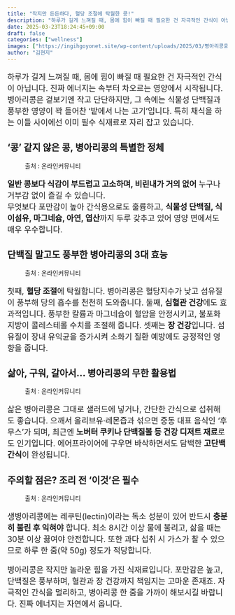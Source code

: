 ```yaml
---
title: "작지만 든든하다, 혈당 조절에 탁월한 콩!"
description: "하루가 길게 느껴질 때, 몸에 힘이 빠질 때 필요한 건 자극적인 간식이 아닙니다. 진짜 에너지는 속부터 차오르는 영양에서 시작됩니다. 병아리콩은 겉보기엔 작고 단단하지만, 그 속에는 식물성 단백질과 풍부한 영양이 꽉 들어찬 ‘밭에서 나는 고기’입니다. 특히 채식을 하는"
date: 2025-03-23T18:24:45+09:00
draft: false
categories: ["wellness"]
images: ["https://ingihgoyonet.site/wp-content/uploads/2025/03/병아리콩효능-1024x678.jpg", "https://ingihgoyonet.site/wp-content/uploads/2025/03/병아리콩-683x1024.jpg", "https://ingihgoyonet.site/wp-content/uploads/2025/03/혈당조절콩-1024x683.jpg", "https://ingihgoyonet.site/wp-content/uploads/2025/03/병아리콩요리-819x1024.jpg"]
author: "김현지"
---
```


<p style="font-size:18px">하루가 길게 느껴질 때, 몸에 힘이 빠질 때 필요한 건 자극적인 간식이 아닙니다. 진짜 에너지는 속부터 차오르는 영양에서 시작됩니다. 병아리콩은 겉보기엔 작고 단단하지만, 그 속에는 식물성 단백질과 풍부한 영양이 꽉 들어찬 ‘밭에서 나는 고기’입니다. 특히 채식을 하는 이들 사이에선 이미 필수 식재료로 자리 잡고 있습니다.</p> <h2 >‘콩’ 같지 않은 콩, 병아리콩의 특별한 정체</h2> <figure ><img src="https://ingihgoyonet.site/wp-content/uploads/2025/03/병아리콩효능-1024x678.jpg" alt="" style="aspect-ratio:16/9;object-fit:cover"/><figcaption >출처 : 온라인커뮤니티</figcaption></figure> <p style="font-size:18px"><strong>일반 콩보다 식감이 부드럽고 고소하며, 비린내가 거의 없어</strong> 누구나 거부감 없이 즐길 수 있습니다.<br>무엇보다 포만감이 높아 간식용으로도 훌륭하고, <strong>식물성 단백질, 식이섬유, 마그네슘, 아연, 엽산</strong>까지 두루 갖추고 있어 영양 면에서도 매우 우수합니다.</p> <h2 >단백질 말고도 풍부한 병아리콩의 3대 효능</h2> <figure ><img src="https://ingihgoyonet.site/wp-content/uploads/2025/03/병아리콩-683x1024.jpg" alt="" style="aspect-ratio:16/9;object-fit:cover"/><figcaption >출처 : 온라인커뮤니티</figcaption></figure> <p style="font-size:18px">첫째, <strong>혈당 조절</strong>에 탁월합니다. 병아리콩은 혈당지수가 낮고 섬유질이 풍부해 당의 흡수를 천천히 도와줍니다. 둘째, <strong>심혈관 건강</strong>에도 효과적입니다. 풍부한 칼륨과 마그네슘이 혈압을 안정시키고, 불포화지방이 콜레스테롤 수치를 조절해 줍니다. 셋째는 <strong>장 건강</strong>입니다. 섬유질이 장내 유익균을 증가시켜 소화기 질환 예방에도 긍정적인 영향을 줍니다.</p> <h2 >삶아, 구워, 갈아서… 병아리콩의 무한 활용법</h2> <figure ><img src="https://ingihgoyonet.site/wp-content/uploads/2025/03/혈당조절콩-1024x683.jpg" alt="" style="aspect-ratio:16/9;object-fit:cover"/><figcaption >출처 : 온라인커뮤니티</figcaption></figure> <p style="font-size:18px">삶은 병아리콩은 그대로 샐러드에 넣거나, 간단한 간식으로 섭취해도 좋습니다. 으깨서 올리브유·레몬즙과 섞으면 중동 대표 음식인 ‘후무스’가 되며, 최근엔 <strong>노버터 쿠키나 단백질볼 등 건강 디저트 재료</strong>로도 인기입니다. 에어프라이어에 구우면 바삭하면서도 담백한 <strong>고단백 간식</strong>이 완성됩니다.</p> <h2 >주의할 점은? 조리 전 ‘이것’은 필수</h2> <figure ><img src="https://ingihgoyonet.site/wp-content/uploads/2025/03/병아리콩요리-819x1024.jpg" alt="" style="aspect-ratio:16/9;object-fit:cover"/><figcaption >출처 : 온라인커뮤니티</figcaption></figure> <p style="font-size:18px">생병아리콩에는 레쿠틴(lectin)이라는 독소 성분이 있어 반드시 <strong>충분히 불린 후 익혀야</strong> 합니다. 최소 8시간 이상 물에 불리고, 삶을 때는 30분 이상 끓여야 안전합니다. 또한 과다 섭취 시 가스가 찰 수 있으므로 하루 한 줌(약 50g) 정도가 적당합니다.</p> <p style="font-size:18px">병아리콩은 작지만 놀라운 힘을 가진 식재료입니다. 포만감은 높고, 단백질은 풍부하며, 혈관과 장 건강까지 책임지는 고마운 존재죠. 자극적인 간식을 멀리하고, 병아리콩 한 줌을 가까이 해보시길 바랍니다. 진짜 에너지는 자연에서 옵니다.</p>